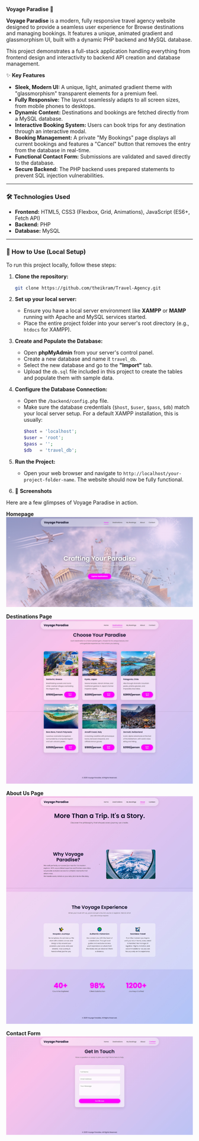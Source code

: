 **Voyage Paradise** 🌴

**Voyage Paradise** is a modern, fully responsive travel agency website designed to provide a seamless user experience for Browse destinations and managing bookings. It features a unique, animated gradient and glassmorphism UI, built with a dynamic PHP backend and MySQL database.

This project demonstrates a full-stack application handling everything from frontend design and interactivity to backend API creation and database management.

✨ **Key Features**

  - **Sleek, Modern UI:** A unique, light, animated gradient theme with "glassmorphism" transparent elements for a premium feel.
  - **Fully Responsive:** The layout seamlessly adapts to all screen sizes, from mobile phones to desktops.
  - **Dynamic Content:** Destinations and bookings are fetched directly from a MySQL database.
  - **Interactive Booking System:** Users can book trips for any destination through an interactive modal.
  - **Booking Management:** A private "My Bookings" page displays all current bookings and features a "Cancel" button that removes the entry from the database in real-time.
  - **Functional Contact Form:** Submissions are validated and saved directly to the database.
  - **Secure Backend:** The PHP backend uses prepared statements to prevent SQL injection vulnerabilities.

-----

### 🛠️ Technologies Used

  - **Frontend:** HTML5, CSS3 (Flexbox, Grid, Animations), JavaScript (ES6+, Fetch API)
  - **Backend:** PHP
  - **Database:** MySQL

-----

### 🚀 How to Use (Local Setup)

To run this project locally, follow these steps:

1.  **Clone the repository:**

    ```bash
    git clone https://github.com/theikram/Travel-Agency.git
    ```

2.  **Set up your local server:**

      - Ensure you have a local server environment like **XAMPP** or **MAMP** running with Apache and MySQL services started.
      - Place the entire project folder into your server's root directory (e.g., `htdocs` for XAMPP).

3.  **Create and Populate the Database:**

      - Open **phpMyAdmin** from your server's control panel.
      - Create a new database and name it `travel_db`.
      - Select the new database and go to the **"Import"** tab.
      - Upload the `db.sql` file included in this project to create the tables and populate them with sample data.

4.  **Configure the Database Connection:**

      - Open the `/backend/config.php` file.
      - Make sure the database credentials (`$host`, `$user`, `$pass`, `$db`) match your local server setup. For a default XAMPP installation, this is usually:
        ```php
        $host = 'localhost';
        $user = 'root';
        $pass = '';
        $db   = 'travel_db';
        ```

5.  **Run the Project:**

      - Open your web browser and navigate to `http://localhost/your-project-folder-name`. The website should now be fully functional.
  
6. 📸 **Screenshots**

Here are a few glimpses of Voyage Paradise in action.

**Homepage**
![Voyage Paradise Homepage](screenshots/homepage.jpg)

**Destinations Page**
![Destinations Page Card Grid](screenshots/destinations.jpg)

**About Us Page**
![About Us Page Layout](screenshots/about.jpg)

**Contact Form**
![Contact Page and Form](screenshots/contact.jpg)
